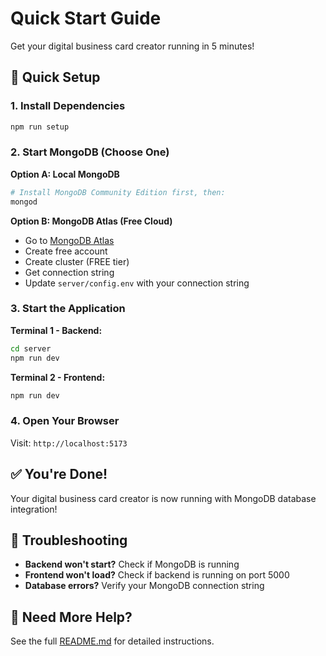 # Quick Start Guide

Get your digital business card creator running in 5 minutes!

## 🚀 Quick Setup

### 1. Install Dependencies
```bash
npm run setup
```

### 2. Start MongoDB (Choose One)

**Option A: Local MongoDB**
```bash
# Install MongoDB Community Edition first, then:
mongod
```

**Option B: MongoDB Atlas (Free Cloud)**
- Go to [MongoDB Atlas](https://www.mongodb.com/atlas)
- Create free account
- Create cluster (FREE tier)
- Get connection string
- Update `server/config.env` with your connection string

### 3. Start the Application

**Terminal 1 - Backend:**
```bash
cd server
npm run dev
```

**Terminal 2 - Frontend:**
```bash
npm run dev
```

### 4. Open Your Browser
Visit: `http://localhost:5173`

## ✅ You're Done!

Your digital business card creator is now running with MongoDB database integration!

## 🔧 Troubleshooting

- **Backend won't start?** Check if MongoDB is running
- **Frontend won't load?** Check if backend is running on port 5000
- **Database errors?** Verify your MongoDB connection string

## 📖 Need More Help?

See the full [README.md](README.md) for detailed instructions. 